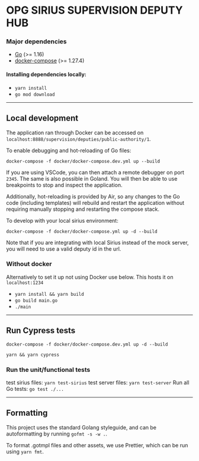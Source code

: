 # OPG SIRIUS SUPERVISION DEPUTY HUB

### Major dependencies

-   [Go](https://golang.org/) (>= 1.16)
-   [docker-compose](https://docs.docker.com/compose/install/) (>= 1.27.4)

#### Installing dependencies locally:

-   `yarn install`
-   `go mod download`

---

## Local development

The application ran through Docker can be accessed on `localhost:8888/supervision/deputies/public-authority/1`.

To enable debugging and hot-reloading of Go files:

`docker-compose -f docker/docker-compose.dev.yml up --build`

If you are using VSCode, you can then attach a remote debugger on port `2345`. The same is also possible in Goland.
You will then be able to use breakpoints to stop and inspect the application.

Additionally, hot-reloading is provided by Air, so any changes to the Go code (including templates)
will rebuild and restart the application without requiring manually stopping and restarting the compose stack.

To develop with your local sirius environment:

`docker-compose -f docker/docker-compose.yml up -d --build`

Note that if you are integrating with local Sirius instead of the mock server, you will need to use a valid deputy id in the url.

### Without docker

Alternatively to set it up not using Docker use below. This hosts it on `localhost:1234`

-   `yarn install && yarn build `
-   `go build main.go `
-   `./main `

---

## Run Cypress tests

`docker-compose -f docker/docker-compose.dev.yml up -d --build `

`yarn && yarn cypress `

### Run the unit/functional tests

test sirius files: `yarn test-sirius`
test server files: `yarn test-server`
Run all Go tests: `go test ./...`

---

## Formatting

This project uses the standard Golang styleguide, and can be autoformatting by running `gofmt -s -w .`.

To format .gotmpl files and other assets, we use Prettier, which can be run using `yarn fmt`.
